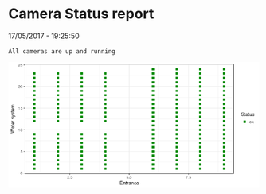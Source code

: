 Camera Status report
================
17/05/2017 - 19:25:50

    All cameras are up and running

![](camreport_files/figure-markdown_github/unnamed-chunk-2-1.png)
